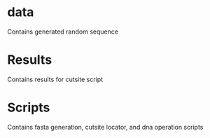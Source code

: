 # data
Contains generated random sequence
# Results
Contains results for cutsite script
# Scripts
Contains fasta generation, cutsite locator, and dna operation scripts
